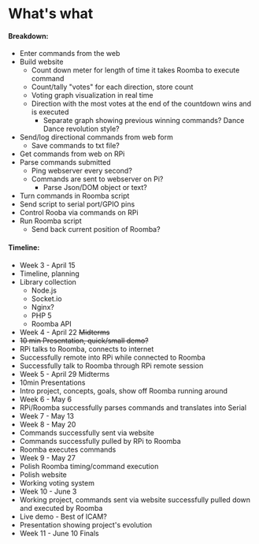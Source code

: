 # What's what

#### Breakdown:

 - Enter commands from the web
  - Build website
    - Count down meter for length of time it takes Roomba to execute command
    - Count/tally "votes" for each direction, store count
    - Voting graph visualization in real time
    - Direction with the most votes at the end of the countdown wins and is executed
      - Separate graph showing previous winning commands? Dance Dance revolution style?
  - Send/log directional commands from web form
    - Save commands to txt file?
 - Get commands from web on RPi
  - Parse commands submitted
    - Ping webserver every second?
    - Commands are sent to webserver on Pi?
      - Parse Json/DOM object or text?
  - Turn commands in Roomba script
  - Send script to serial port/GPIO pins
 - Control Rooba via commands on RPi
  - Run Roomba script
    - Send back current position of Roomba?


#### Timeline:

 - Week 3 - April 15
  - Timeline, planning
  - Library collection
    - Node.js
    - Socket.io
    - Nginx?
    - PHP 5
    - Roomba API
 - Week 4 - April 22 ~~Midterms~~
  - ~~10 min Presentation, quick/small demo?~~
  - RPi talks to Roomba, connects to internet
  - Successfully remote into RPi while connected to Roomba
   - Successfully talk to Roomba through RPi remote session
 - Week 5 - April 29 Midterms
  - 10min Presentations
   - Intro project, concepts, goals, show off Roomba running around
 - Week 6 - May 6
  - RPi/Roomba successfully parses commands and translates into Serial
 - Week 7 - May 13
 - Week 8 - May 20
  - Commands successfully sent via website
  - Commands successfully pulled by RPi to Roomba
  - Roomba executes commands
 - Week 9 - May 27
  - Polish Roomba timing/command execution
  - Polish website
  - Working voting system
 - Week 10 - June 3
  - Working project, commands sent via website successfully pulled down and executed by Roomba
  - Live demo - Best of ICAM?
  - Presentation showing project's evolution
 - Week 11 - June 10 Finals
